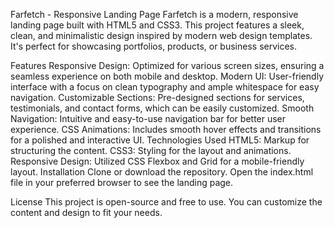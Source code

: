Farfetch - Responsive Landing Page
Farfetch is a modern, responsive landing page built with HTML5 and CSS3. This project features a sleek, clean, and minimalistic design inspired by modern web design templates. It's perfect for showcasing portfolios, products, or business services.

Features
Responsive Design: Optimized for various screen sizes, ensuring a seamless experience on both mobile and desktop.
Modern UI: User-friendly interface with a focus on clean typography and ample whitespace for easy navigation.
Customizable Sections: Pre-designed sections for services, testimonials, and contact forms, which can be easily customized.
Smooth Navigation: Intuitive and easy-to-use navigation bar for better user experience.
CSS Animations: Includes smooth hover effects and transitions for a polished and interactive UI.
Technologies Used
HTML5: Markup for structuring the content.
CSS3: Styling for the layout and animations.
Responsive Design: Utilized CSS Flexbox and Grid for a mobile-friendly layout.
Installation
Clone or download the repository. Open the index.html file in your preferred browser to see the landing page.

License
This project is open-source and free to use. You can customize the content and design to fit your needs.
